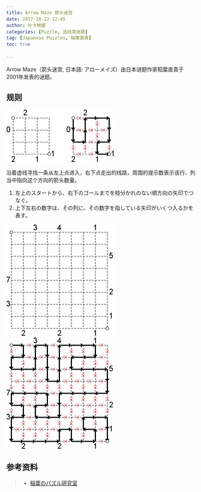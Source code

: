 ```yaml
---
title: Arrow Maze 箭头迷宫
date: 2017-10-22 12:45
author: 叶卡林娜
categories: [Puzzle, 连线类谜题]
tag: [Japanese Puzzles, 稲葉直貴]
toc: true

---
```


Arrow Maze（箭头迷宫, 日本語: アローメイズ）由日本谜题作家稻葉直貴于2001年发表的谜题。

## 规则

![Arrow Maze小型例题，作者：稲葉直貴](/images/arrowmaze.png)

沿着虚线寻找一条从左上点进入，右下点走出的线路，周围的提示数表示该行、列当中指向这个方向的箭头数量。


1. 左上のスタートから、右下のゴールまでを枝分かれのない順方向の矢印でつなぐ。
2. 上下左右の数字は、その列に、その数字を指している矢印がいくつ入るかを表す。


![Arrow Maze，作者：稲葉直貴](/images/arrowmaze_e.png)
![Arrow Maze例题解答](/images/arrowmaze_a.png)

## 参考资料

> - [稲葉のパズル研究室](http://inabapuzzle.com/honkaku/amaze.html)